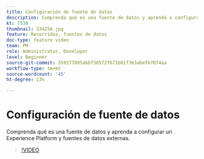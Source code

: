 ```yaml
---
title: Configuración de fuente de datos
description: Comprenda qué es una fuente de datos y aprenda a configurar un Experience Platform y fuentes de datos externas.
kt: 7538
thumbnail: 334256.jpg
feature: Recorridos, fuentes de datos
doc-type: feature video
team: PM
role: Administrator, Developer
level: Beginner
source-git-commit: 359377095abbf30572f671b61f363abef67074aa
workflow-type: tm+mt
source-wordcount: '45'
ht-degree: 13%

---
```



# Configuración de fuente de datos

Comprenda qué es una fuente de datos y aprenda a configurar un Experience Platform y fuentes de datos externas.

>[!VIDEO](https://video.tv.adobe.com/v/334256?quality=12)
